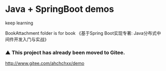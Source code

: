 # Java + SpringBoot demos

keep learning

BookAttachment folder is for book 《基于Spring Boot实现专著: Java分布式中间件开发入门与实战》


### ▲ This project has already been moved to Gitee.

http://www.gitee.com/ahchchxx/demo
